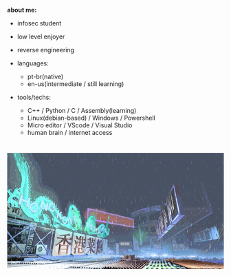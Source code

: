 **about me:**

  - infosec student
  - low level enjoyer
  - reverse engineering
    
- languages:
  
    - pt-br(native)
    - en-us(intermediate / still learning)

- tools/techs:
  
  - C++ / Python / C / Assembly(learning)
  - Linux(debian-based) / Windows / Powershell
  - Micro editor / VScode / Visual Studio
  - human brain / internet access 

#
![sf3-yang-stage](sf3-3rd-strike-yang-stage-hongkong.gif)
#



